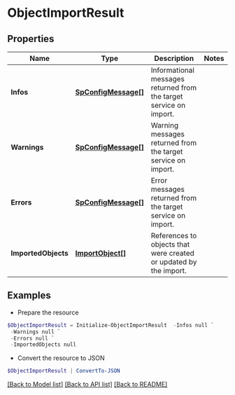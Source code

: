 # ObjectImportResult
## Properties

Name | Type | Description | Notes
------------ | ------------- | ------------- | -------------
**Infos** | [**SpConfigMessage[]**](SpConfigMessage.md) | Informational messages returned from the target service on import. | 
**Warnings** | [**SpConfigMessage[]**](SpConfigMessage.md) | Warning messages returned from the target service on import. | 
**Errors** | [**SpConfigMessage[]**](SpConfigMessage.md) | Error messages returned from the target service on import. | 
**ImportedObjects** | [**ImportObject[]**](ImportObject.md) | References to objects that were created or updated by the import. | 

## Examples

- Prepare the resource
```powershell
$ObjectImportResult = Initialize-ObjectImportResult  -Infos null `
 -Warnings null `
 -Errors null `
 -ImportedObjects null
```

- Convert the resource to JSON
```powershell
$ObjectImportResult | ConvertTo-JSON
```

[[Back to Model list]](../README.md#documentation-for-models) [[Back to API list]](../README.md#documentation-for-api-endpoints) [[Back to README]](../README.md)


